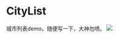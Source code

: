 # CityList
城市列表demo，随便写一下，大神勿喷。
![](https://github.com/houshixian/CityList/blob/master/Gif/CityVoide.gif)

